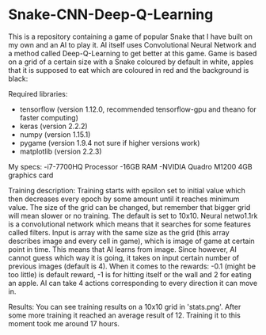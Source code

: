 # Snake-CNN-Deep-Q-Learning

  This is a repository containing a game of popular Snake that I have built on my own and an AI to play it. AI itself uses Convolutional Neural Network and a method called Deep-Q-Learning to get better at this game. Game is based on a grid of a certain size with a Snake coloured by default in white, apples that it is supposed to eat which are coloured in red and the background is black:

Required libraries:
- tensorflow (version 1.12.0, recommended tensorflow-gpu and theano for faster computing)
- keras (version 2.2.2)
- numpy (version 1.15.1)
- pygame (version 1.9.4 not sure if higher versions work)
- matplotlib (version 2.2.3)

My specs:
-i7-7700HQ Processor
-16GB RAM
-NVIDIA Quadro M1200 4GB graphics card

Training description:
  Training starts with epsilon set to initial value which then decreases every epoch by some amount until it reaches minimum value. The size of the grid can be changed, but remember that bigger grid will mean slower or no training. The default is set to 10x10. Neural netwo1.1rk is a convolutional network which means that it searches for some features called filters. Input is array with the same size as the grid (this array describes image and every cell in game), which is image of game at certain point in time. This means that AI learns from image. Since however, AI cannot guess which way it is going, it takes on input certain number of previous images (default is 4). When it comes to the rewards: -0.1 (might be too little) is default reward, -1 is for hitting itself or the wall and 2 for eating an apple. AI can take 4 actions corresponding to every direction it can move in. 
  
Results:
  You can see training results on a 10x10 grid in 'stats.png'. After some more training it reached an average result of 12. Training it to this moment took me around 17 hours.
